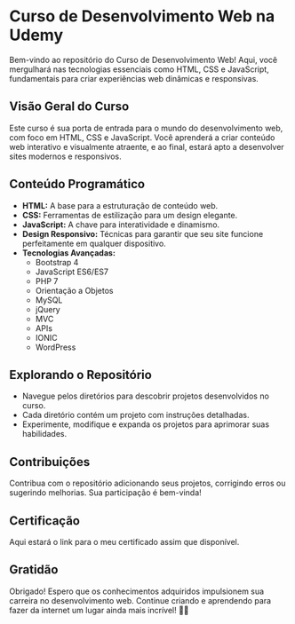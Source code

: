 # Curso de Desenvolvimento Web na Udemy

Bem-vindo ao repositório do Curso de Desenvolvimento Web! Aqui, você mergulhará nas tecnologias essenciais como HTML, CSS e JavaScript, fundamentais para criar experiências web dinâmicas e responsivas.

## Visão Geral do Curso

Este curso é sua porta de entrada para o mundo do desenvolvimento web, com foco em HTML, CSS e JavaScript. Você aprenderá a criar conteúdo web interativo e visualmente atraente, e ao final, estará apto a desenvolver sites modernos e responsivos.

## Conteúdo Programático

- **HTML:** A base para a estruturação de conteúdo web.
- **CSS:** Ferramentas de estilização para um design elegante.
- **JavaScript:** A chave para interatividade e dinamismo.
- **Design Responsivo:** Técnicas para garantir que seu site funcione perfeitamente em qualquer dispositivo.
- **Tecnologias Avançadas:**
  - Bootstrap 4
  - JavaScript ES6/ES7
  - PHP 7
  - Orientação a Objetos
  - MySQL
  - jQuery
  - MVC
  - APIs
  - IONIC
  - WordPress

## Explorando o Repositório

- Navegue pelos diretórios para descobrir projetos desenvolvidos no curso.
- Cada diretório contém um projeto com instruções detalhadas.
- Experimente, modifique e expanda os projetos para aprimorar suas habilidades.

## Contribuições

Contribua com o repositório adicionando seus projetos, corrigindo erros ou sugerindo melhorias. Sua participação é bem-vinda!

## Certificação

Aqui estará o link para o meu certificado assim que disponível.

## Gratidão

Obrigado! Espero que os conhecimentos adquiridos impulsionem sua carreira no desenvolvimento web. Continue criando e aprendendo para fazer da internet um lugar ainda mais incrível! 🚀🌐
